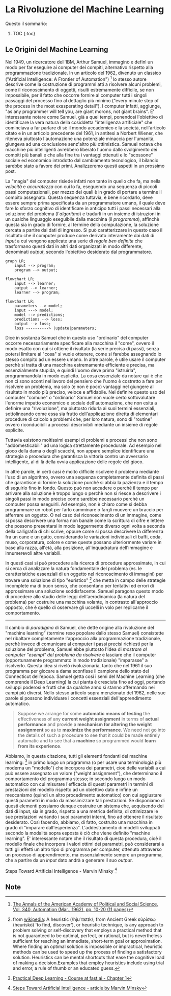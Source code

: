 # La Rivoluzione del Machine Learning

Questo il sommario:

1. TOC
{:toc}

## Le Origini del Machine Learning

Nel 1949, un ricercatore dell'IBM, Arthur Samuel, immaginò e definì un modo per far eseguire ai computer dei compiti, alternativo rispetto alla programmazione tradizionale. In un articolo del 1962, divenuto un classico ("Artificial Intelligence: A Frontier of Automation") [^1] lo stesso autore descrive come la costruzione di programmi atti a risolvere alcuni problemi, come il riconoscimento di oggetti, risulti estremamente difficile, se non impossibile, per il fatto che occorre fornire al computer tutti i singoli passaggi del processo fino al dettaglio più minimo ("every minute step of the process in the most exasperating detail"). I computer infatti, aggiunge, "as any programmer will tell you, are giant morons, not giant brains".
E' interessante notare come Samuel, già a quei tempi, ponendosi l'obiettivo di identificare la vera natura della cosiddetta "intelligenza artificiale" che cominciava a far parlare di sè il mondo accademico e la società, nell'articolo citato e in un articolo precedente del 1961, in antitesi a Norbert Wiener, che riteneva piuttosto l'automazione una potenziale minaccia per l'umanità, giungeva ad una conclusione senz'altro più ottimistica. 
Samuel notava che macchine più intelligenti avrebbero liberato l'uomo dallo svolgimento dei compiti più banali e che alla fine tra i vantaggi ottenuti e lo "scossone" sociale ed economico introdotto dal cambiamento tecnologico, il bilancio sarebbe stato a favore dei primi. Analizzeremo questi aspetti in un prossimo post.

La "magia" del computer risiede infatti non tanto in quello che fa, ma nella *velocità* e *accuratezza* con cui lo fa, eseguendo una sequenza di piccoli passi computazionali, per mezzo dei quali è in grado di portare a termine il compito assegnato.
Questa sequenza tuttavia, è bene ricordarlo, deve essere sempre prima specificata da un programmatore umano, il quale deve fare lo sforzo cognitivo di identificare in anticipo tutti i passi necessari alla soluzione del problema (l'*algoritmo*) e tradurli in un insieme di istruzioni in un qualche linguaggio eseguibile dalla macchina (il *programma*), affinchè questa sia in grado di fornire, al termine della computazione, la soluzione cercata a partire dai dati di ingresso.
Si può caratterizzare in questo caso il risultato che il computer produce come derivato interamente dai dati di *input* a cui vengono applicate una serie di *regole ben definite* che trasformano questi dati in altri dati organizzati in modo differente, denominati *output*, secondo l'obiettivo desiderato dal programmatore.

```mermaid
graph LR;
    input --> program;
    program --> output;
```

```mermaid
flowchart LR;
    input --> learner;
    output --> learner;
    learner --> program;
```

```mermaid
flowchart LR;
    parameters --> model;
    input ---> model;
    model --> predictions;
    predictions --> loss;
    output --> loss;
    loss ----------> |update|parameters;
```

Dice in sostanza Samuel che in questo uso "ordinario" del computer occorre necessariamente specificare alla macchina il "come", ovvero il modo esatto con cui si ottiene il risultato (la serie precisa di passi), senza potersi limitare al "cosa" si vuole ottenere, come si farebbe assegnando lo stesso compito ad un essere umano. In altre parole, è utile usare il computer perchè si tratta di una macchina estremamente efficiente e precisa, ma essenzialmente stupida, e quindi l'uomo deve prima "istruirla", programmandola in modo esplicito. La cosa essenziale da notare qui è che non ci sono sconti nel lavoro del pensiero che l'uomo è costretto a fare per risolvere un problema, ma solo (e non è poco) vantaggi nel giungere al risultato in modo più preciso, veloce e affidabile.
Nel definire questo uso del computer "comune" o "ordinario" Samuel non vuole certo sottovalutare l'enorme impatto economico e sociale dell'automazione, che non esita a definire una "rivoluzione", ma piuttosto ridurla ai suoi termini essenziali, sottolineando come essa sia frutto dell'applicazione diretta di elementari procedure di calcolo a problemi che, per loro natura, sono di "routine" ovvero riconducibili a processi descrivibili mediante un insieme di regole esplicite.

Tuttavia esistono moltissimi esempi di problemi e processi che non sono "addomesticabili" ad una logica strettamente procedurale. Ad esempio nel gioco della dama o degli scacchi, non appare semplice identificare una strategia o procedura che garantisca la vittoria contro un avversario intelligente, al di là della ovvia applicazione delle regole del gioco.

In altre parole, in certi casi è molto difficile risolvere il problema mediante l'uso di un algoritmo, ovvero una sequenza completamente definita di passi che garantisce di fornire la soluzione purchè si abbia la pazienza e il tempo di seguirlo fino in fondo. Questo può non accadere o perchè il tempo per arrivare alla soluzione è troppo lungo o perchè non si riesce a descrivere i singoli passi in modo preciso come sarebbe necessario perchè un computer possa eseguirli.
Ad esempio, non è chiaro come si debba programmare un robot per farlo camminare o fargli muovere un braccio per afferrare un oggetto. O nel caso del riconoscimento di un immagine, come si possa descrivere una forma non banale come la scrittura di cifre e lettere che possono presentarsi in modo leggermente diverso ogni volta a seconda della calligrafia di chi scrive, oppure come si possa descrivere la differenza fra un cane e un gatto, considerando le variazioni individuali di baffi, coda, muso, corporatura, colore e come queste possano ulteriormente variare in base alla razza, all'età, alla posizione, all'inquadratura dell'immagine e innumerevoli altre variabili.

In questi casi si può procedere alla ricerca di procedure approssimate, in cui si cerca di analizzare la natura fondamentale del problema (es. le caratteristiche essenziali di un oggetto nel riconoscimento di immagini) per trovare una soluzione di tipo "euristico" [^2] che metta in campo delle strategie incomplete ma di buon senso, che consentano per tentativi ed errori di approssimare una soluzione soddisfacente.
Samuel paragona questo modo di procedere allo studio delle leggi dell'aerodinamica (la natura del problema) per costruire una macchina volante, in contrasto all'approccio opposto, che è quello di osservare gli uccelli in volo per replicarne il comportamento.

---

Il cambio di *paradigma* di Samuel, che dette origine alla rivoluzione del "machine learning" (termine reso popolare dallo stesso Samuel) consistette nel ribaltare completamente l'approccio alla programmazione tradizionale, perchè invece di comunicare al computer i passi precisi richiesti per la soluzione del problema, Samuel ebbe piuttosto l'idea di *mostrare al computer "esempi" del problema da risolvere* e lasciare che il computer (opportunamente programmato in modo tradizionale) "imparasse" a risolverlo. Questa idea si rivelò rivoluzionaria, tanto che nel 1961 il suo programma per giocare a dama sconfisse il campione dello stato del Connecticut dell'epoca.
Samuel getta così i semi del Machine Learning (che comprende il Deep Learning) la cui pianta è cresciuta fino ad oggi, portando sviluppi poderosi e frutti che da qualche anno si stanno affermando nei campi più diversi. 
Nello stesso articolo sopra menzionato del 1962, nelle sue parole si possono individuare i concetti essenziali dell'apprendimento automatico.

> Suppose we arrange for some **automatic means of testing** the effectiveness of any **current weight assignment** in terms of **actual performance** and provide a **mechanism for altering the weight assignment** so as to **maximize the performance**. We need not go into the details of such a procedure to see that it could be made entirely automatic and to see that a **machine** so programmed would **learn from its experience**.

Abbiamo, in questa citazione, tutti gli elementi fondanti del machine learning: [^3] in primo luogo un programma (o per usare una terminologia più moderna un "modello") che incorpora dei parametri, cioè delle variabili a cui può essere assegnato un valore ("weight assignment"), che determinano il comportamento del programma stesso; in secondo luogo un modo automatico con cui misurare l'efficacia di questi parametri in termini di prestazioni del modello rispetto ad un obiettivo dato e infine un meccanismo (quindi un altro procedimento automatico) con cui aggiustare questi parametri in modo da massimizzare tali prestazioni.
Se disponiamo di questi elementi possiamo dunque costruire un sistema che, acquisendo dei dati di input, sia in grado, rispetto a una metrica definita, di ottimizzare le sue prestazioni variando i suoi parametri interni, fino ad ottenere il risultato desiderato. Così facendo, abbiamo, di fatto, costruito una macchina in grado di "imparare dall'esperienza". 
L'addestramento di modelli sviluppati secondo la modalità sopra esposta è ciò che viene definito "machine learning".
E' interessante notare che il risultato di questa procedura, cioè il modello finale che incorpora i valori ottimi dei parametri, può considerarsi a tutti gli effetti un altro tipo di programma per computer, ottenuto attraverso un processo di apprendimento, ma essenzialmente sempre un programma, che a partire da un *input* dato andrà a generare il suo *output*.

Steps Toward Artificial Intelligence - Marvin Minsky [^4]


## Note

[^1]: [The Annals of the American Academy of Political and Social Science, Vol. 340, Automation (Mar., 1962), pp. 10-20 (11 pages)](https://www.jstor.org/stable/1033694)

[^2]: from [wikipedia](https://en.wikipedia.org/wiki/Heuristic): A heuristic (/hjʊˈrɪstɪk/; from Ancient Greek εὑρίσκω (heurískō) 'to find, discover'), or heuristic technique, is any approach to problem solving or self-discovery that employs a practical method that is not guaranteed to be optimal, perfect, or rational, but is nevertheless sufficient for reaching an immediate, short-term goal or approximation. Where finding an optimal solution is impossible or impractical, heuristic methods can be used to speed up the process of finding a satisfactory solution. Heuristics can be mental shortcuts that ease the cognitive load of making a decision.Examples that employ heuristics include using trial and error, a rule of thumb or an educated guess.

[^3]: [Practical Deep Learning - Course at fast.ai - Chapter 1](https://github.com/fastai/fastbook/blob/master/01_intro.ipynb)

[^4]: [Steps Toward Artificial Intelligence - article by Marvin Minsky](https://web.media.mit.edu/~minsky/papers/steps.html)



